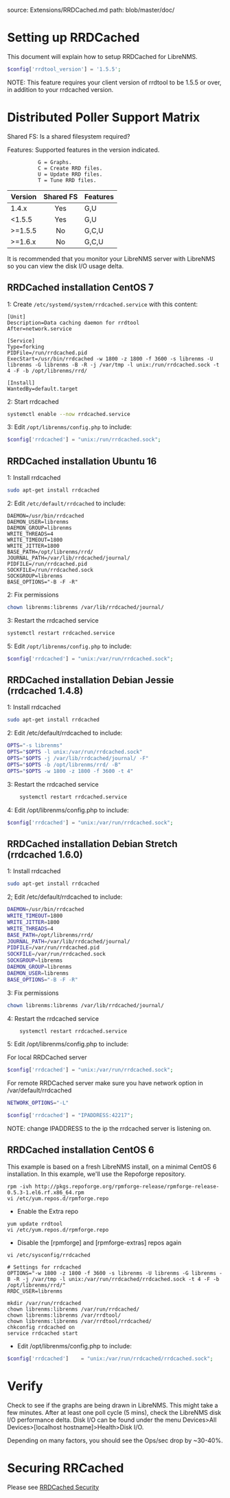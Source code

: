 source: Extensions/RRDCached.md
path: blob/master/doc/

# Setting up RRDCached

This document will explain how to setup RRDCached for LibreNMS.

```php
$config['rrdtool_version'] = '1.5.5';
```

NOTE: This feature requires your client version of rrdtool to be 1.5.5
or over, in addition to your rrdcached version.

# Distributed Poller Support Matrix

Shared FS: Is a shared filesystem required?

Features: Supported features in the version indicated.

```
          G = Graphs.
          C = Create RRD files.
          U = Update RRD files.
          T = Tune RRD files.
```

| Version | Shared FS | Features |
| ------- | :-------: | -------- |
| 1.4.x   | Yes       | G,U      |
| <1.5.5  | Yes       | G,U      |
| >=1.5.5 | No        | G,C,U    |
| >=1.6.x | No        | G,C,U    |

It is recommended that you monitor your LibreNMS server with LibreNMS
so you can view the disk I/O usage delta.

## RRDCached installation CentOS 7

1: Create `/etc/systemd/system/rrdcached.service` with this content:

```
[Unit]
Description=Data caching daemon for rrdtool
After=network.service

[Service]
Type=forking
PIDFile=/run/rrdcached.pid
ExecStart=/usr/bin/rrdcached -w 1800 -z 1800 -f 3600 -s librenms -U librenms -G librenms -B -R -j /var/tmp -l unix:/run/rrdcached.sock -t 4 -F -b /opt/librenms/rrd/

[Install]
WantedBy=default.target
```

2: Start rrdcached

```bash
systemctl enable --now rrdcached.service
```

3: Edit `/opt/librenms/config.php` to include:

```php
$config['rrdcached'] = "unix:/run/rrdcached.sock";
```

## RRDCached installation Ubuntu 16

1: Install rrdcached

```bash
sudo apt-get install rrdcached
```

2: Edit `/etc/default/rrdcached` to include:

```
DAEMON=/usr/bin/rrdcached
DAEMON_USER=librenms
DAEMON_GROUP=librenms
WRITE_THREADS=4
WRITE_TIMEOUT=1800
WRITE_JITTER=1800
BASE_PATH=/opt/librenms/rrd/
JOURNAL_PATH=/var/lib/rrdcached/journal/
PIDFILE=/run/rrdcached.pid
SOCKFILE=/run/rrdcached.sock
SOCKGROUP=librenms
BASE_OPTIONS="-B -F -R"
```

2: Fix permissions

```bash
chown librenms:librenms /var/lib/rrdcached/journal/
```

3: Restart the rrdcached service

```bash
systemctl restart rrdcached.service
```

5: Edit `/opt/librenms/config.php` to include:

```php
$config['rrdcached'] = "unix:/var/run/rrdcached.sock";
```

## RRDCached installation Debian Jessie (rrdcached 1.4.8)

1: Install rrdcached

```bash
sudo apt-get install rrdcached
```

2: Edit /etc/default/rrdcached to include:

```bash
OPTS="-s librenms"
OPTS="$OPTS -l unix:/var/run/rrdcached.sock"
OPTS="$OPTS -j /var/lib/rrdcached/journal/ -F"
OPTS="$OPTS -b /opt/librenms/rrd/ -B"
OPTS="$OPTS -w 1800 -z 1800 -f 3600 -t 4"
```

3: Restart the rrdcached service

```bash
    systemctl restart rrdcached.service
```

4: Edit /opt/librenms/config.php to include:

```php
$config['rrdcached'] = "unix:/var/run/rrdcached.sock";
```

## RRDCached installation Debian Stretch (rrdcached 1.6.0)

1: Install rrdcached

```bash
sudo apt-get install rrdcached
```

2; Edit /etc/default/rrdcached to include:

```bash
DAEMON=/usr/bin/rrdcached
WRITE_TIMEOUT=1800
WRITE_JITTER=1800
WRITE_THREADS=4
BASE_PATH=/opt/librenms/rrd/
JOURNAL_PATH=/var/lib/rrdcached/journal/
PIDFILE=/var/run/rrdcached.pid
SOCKFILE=/var/run/rrdcached.sock
SOCKGROUP=librenms
DAEMON_GROUP=librenms
DAEMON_USER=librenms
BASE_OPTIONS="-B -F -R"
```

3: Fix permissions

```bash
chown librenms:librenms /var/lib/rrdcached/journal/
```

4: Restart the rrdcached service

```bash
    systemctl restart rrdcached.service
```

5: Edit /opt/librenms/config.php to include:

For local RRDCached server

```php
$config['rrdcached'] = "unix:/var/run/rrdcached.sock";
```

For remote RRDCached server make sure you have network option in /var/default/rrdcached

```bash
NETWORK_OPTIONS="-L"
```

```php
$config['rrdcached'] = "IPADDRESS:42217";
```

NOTE: change IPADDRESS to the ip the rrdcached server is listening on.

## RRDCached installation CentOS 6

This example is based on a fresh LibreNMS install, on a minimal CentOS 6 installation.
In this example, we'll use the Repoforge repository.

```ssh
rpm -ivh http://pkgs.repoforge.org/rpmforge-release/rpmforge-release-0.5.3-1.el6.rf.x86_64.rpm
vi /etc/yum.repos.d/rpmforge.repo
```

- Enable the Extra repo

```ssh
yum update rrdtool
vi /etc/yum.repos.d/rpmforge.repo
```

- Disable the [rpmforge] and [rpmforge-extras] repos again

```ssh
vi /etc/sysconfig/rrdcached

# Settings for rrdcached
OPTIONS="-w 1800 -z 1800 -f 3600 -s librenms -U librenms -G librenms -B -R -j /var/tmp -l unix:/var/run/rrdcached/rrdcached.sock -t 4 -F -b /opt/librenms/rrd/"
RRDC_USER=librenms

mkdir /var/run/rrdcached
chown librenms:librenms /var/run/rrdcached/
chown librenms:librenms /var/rrdtool/
chown librenms:librenms /var/rrdtool/rrdcached/
chkconfig rrdcached on
service rrdcached start
```

- Edit /opt/librenms/config.php to include:

```php
$config['rrdcached']    = "unix:/var/run/rrdcached/rrdcached.sock";
```

# Verify

Check to see if the graphs are being drawn in LibreNMS. This might take a few minutes.
After at least one poll cycle (5 mins), check the LibreNMS disk I/O performance delta.
Disk I/O can be found under the menu Devices>All Devices>[localhost
hostname]>Health>Disk I/O.

Depending on many factors, you should see the Ops/sec drop by ~30-40%.

# Securing RRCached

Please see [RRDCached Security](RRDCached-Security.md)

[1]: http://librenms.readthedocs.org/Installation/Installation-CentOS-7-Apache/
"Add localhost to LibreNMS"
